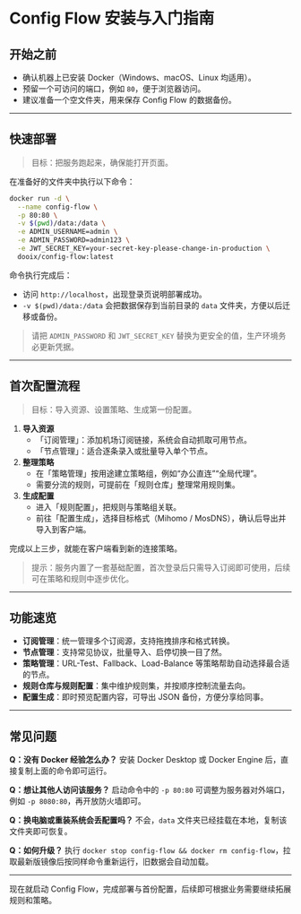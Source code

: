 # Config Flow 安装与入门指南

## 开始之前
- 确认机器上已安装 Docker（Windows、macOS、Linux 均适用）。
- 预留一个可访问的端口，例如 `80`，便于浏览器访问。
- 建议准备一个空文件夹，用来保存 Config Flow 的数据备份。

---

## 快速部署
> 目标：把服务跑起来，确保能打开页面。

在准备好的文件夹中执行以下命令：
```bash
docker run -d \
  --name config-flow \
  -p 80:80 \
  -v $(pwd)/data:/data \
  -e ADMIN_USERNAME=admin \
  -e ADMIN_PASSWORD=admin123 \
  -e JWT_SECRET_KEY=your-secret-key-please-change-in-production \
  dooix/config-flow:latest
```

命令执行完成后：
- 访问 `http://localhost`，出现登录页说明部署成功。
- `-v $(pwd)/data:/data` 会把数据保存到当前目录的 `data` 文件夹，方便以后迁移或备份。

> 请把 `ADMIN_PASSWORD` 和 `JWT_SECRET_KEY` 替换为更安全的值，生产环境务必更新凭据。

---

## 首次配置流程
> 目标：导入资源、设置策略、生成第一份配置。

1. **导入资源**
   - 「订阅管理」：添加机场订阅链接，系统会自动抓取可用节点。
   - 「节点管理」：适合逐条录入或批量导入单个节点。
2. **整理策略**
   - 在「策略管理」按用途建立策略组，例如“办公直连”“全局代理”。
   - 需要分流的规则，可提前在「规则仓库」整理常用规则集。
3. **生成配置**
   - 进入「规则配置」，把规则与策略组关联。
   - 前往「配置生成」，选择目标格式（Mihomo / MosDNS），确认后导出并导入到客户端。

完成以上三步，就能在客户端看到新的连接策略。

> 提示：服务内置了一套基础配置，首次登录后只需导入订阅即可使用，后续可在策略和规则中逐步优化。

---

## 功能速览
- **订阅管理**：统一管理多个订阅源，支持拖拽排序和格式转换。
- **节点管理**：支持常见协议，批量导入、启停切换一目了然。
- **策略管理**：URL-Test、Fallback、Load-Balance 等策略帮助自动选择最合适的节点。
- **规则仓库与规则配置**：集中维护规则集，并按顺序控制流量去向。
- **配置生成**：即时预览配置内容，可导出 JSON 备份，方便分享给同事。

---

## 常见问题
**Q：没有 Docker 经验怎么办？** 安装 Docker Desktop 或 Docker Engine 后，直接复制上面的命令即可运行。

**Q：想让其他人访问该服务？** 启动命令中的 `-p 80:80` 可调整为服务器对外端口，例如 `-p 8080:80`，再开放防火墙即可。

**Q：换电脑或重装系统会丢配置吗？** 不会，`data` 文件夹已经挂载在本地，复制该文件夹即可恢复。

**Q：如何升级？** 执行 `docker stop config-flow && docker rm config-flow`，拉取最新版镜像后按同样命令重新运行，旧数据会自动加载。

---

现在就启动 Config Flow，完成部署与首份配置，后续即可根据业务需要继续拓展规则和策略。
